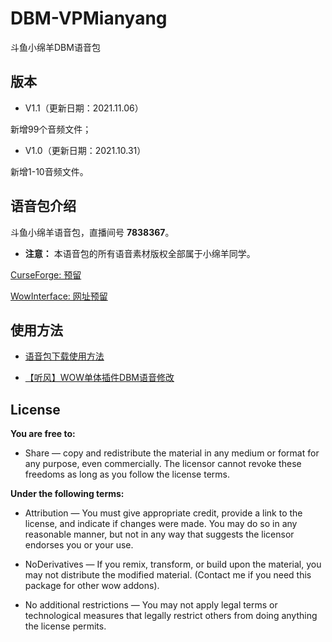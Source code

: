 # DBM-VPMianyang
斗鱼小绵羊DBM语音包


## 版本

- V1.1（更新日期：2021.11.06）

新增99个音频文件；



- V1.0（更新日期：2021.10.31）

新增1-10音频文件。


## 语音包介绍

斗鱼小绵羊语音包，直播间号 **7838367**。

- **注意：** 本语音包的所有语音素材版权全部属于小绵羊同学。


[CurseForge: 预留]()

[WowInterface: 网址预留]()


## 使用方法

- [语音包下载使用方法](./使用方法.md)

- [【听风】WOW单体插件DBM语音修改](https://mp.weixin.qq.com/s?__biz=MzI2ODM4MTE3OA==&mid=2247484556&idx=1&sn=1aa51d880a0b4989b81dbb6807b2412f&chksm=eaf13a19dd86b30fdbaf35a615910136f15afcac8ef14c2fd0141e5e51b5734a9577c4235410&token=123884504&lang=zh_CN#rd)

## License

**You are free to:**

- Share — copy and redistribute the material in any medium or format for any purpose, even commercially.
The licensor cannot revoke these freedoms as long as you follow the license terms.

**Under the following terms:**

- Attribution — You must give appropriate credit, provide a link to the license, and indicate if changes were made. You may do so in any reasonable manner, but not in any way that suggests the licensor endorses you or your use.

- NoDerivatives — If you remix, transform, or build upon the material, you may not distribute the modified material. (Contact me if you need this package for other wow addons).

- No additional restrictions — You may not apply legal terms or technological measures that legally restrict others from doing anything the license permits.

